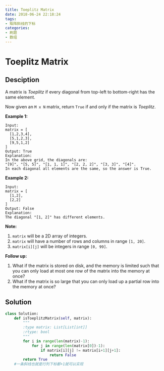 ```yaml
---
title: Toeplitz Matrix
date: 2018-06-24 22:18:24
tags:
- 矩阵斜线的下标
categories:
- 刷题
- 数组
---
```


# Toeplitz Matrix

## Desciption

A matrix is *Toeplitz* if every diagonal from top-left to bottom-right has the same element.

Now given an `M x N` matrix, return `True` if and only if the matrix is *Toeplitz*.

**Example 1:**

```
Input:
matrix = [
  [1,2,3,4],
  [5,1,2,3],
  [9,5,1,2]
]
Output: True
Explanation:
In the above grid, the diagonals are:
"[9]", "[5, 5]", "[1, 1, 1]", "[2, 2, 2]", "[3, 3]", "[4]".
In each diagonal all elements are the same, so the answer is True.
```

**Example 2:**

```
Input:
matrix = [
  [1,2],
  [2,2]
]
Output: False
Explanation:
The diagonal "[1, 2]" has different elements.
```

**Note:**

1. `matrix` will be a 2D array of integers.
2. `matrix` will have a number of rows and columns in range `[1, 20]`.
3. `matrix[i][j]` will be integers in range `[0, 99]`.

**Follow up:**

1. What if the matrix is stored on disk, and the memory is limited such that you can only load at most one row of the matrix into the memory at once?
2. What if the matrix is so large that you can only load up a partial row into the memory at once?







## Solution

```python
class Solution:
    def isToeplitzMatrix(self, matrix):
        """
        :type matrix: List[List[int]]
        :rtype: bool
        """
        for i in range(len(matrix)-1):
            for j in range(len(matrix[0])-1):
                if matrix[i][j] != matrix[i+1][j+1]:
                    return False
        return True
    #一条斜线也就是行列下标都+1就可以实现
```


